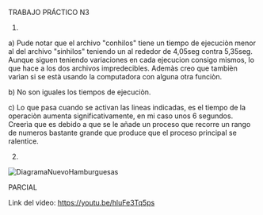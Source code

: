 TRABAJO PRÁCTICO N3

1)
a) Pude notar que el archivo "conhilos" tiene un tiempo de ejecuciòn menor al del archivo "sinhilos" teniendo un al rededor de 4,05seg contra 5,35seg. Aunque siguen teniendo variaciones en cada ejecucion consigo mismos, lo que hace a los dos archivos impredecibles. Ademàs creo que tambièn varìan si se està usando la computadora con alguna otra funciòn.

b) No son iguales los tiempos de ejecuciòn.

c) Lo que pasa cuando se activan las lineas indicadas, es el tiempo de la operaciòn aumenta significativamente, en mi caso unos 6 segundos. Creerìa que es debido a que se le añade un proceso que recorre un rango de numeros bastante grande que produce que el proceso principal se ralentice.

2)
![DiagramaNuevoHamburguesas](https://github.com/AndresAguay0/ASO2024TPs/assets/87208938/e200ab08-5621-4853-a65b-94f13e751674)


PARCIAL

Link del video:
https://youtu.be/hluFe3Tq5ps
